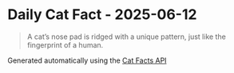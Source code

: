 # Daily Cat Fact - 2025-06-12

> A cat’s nose pad is ridged with a unique pattern, just like the fingerprint of a human.

Generated automatically using the [Cat Facts API](https://catfact.ninja)
